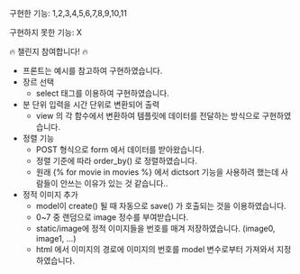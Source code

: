 구현한 기능: 1,2,3,4,5,6,7,8,9,10,11

구현하지 못한 기능: X

🔥 챌린지 참여합니다! 🔥

- 프론트는 예시를 참고하여 구현하였습니다.
- 장르 선택
  - select 태그를 이용하여 구현하였습니다.
- 분 단위 입력을 시간 단위로 변환되어 출력
  - view 의 각 함수에서 변환하여 템플릿에 데이터를 전달하는 방식으로 구현하였습니다.
- 정렬 기능
  - POST 형식으로 form 에서 데이터를 받아왔습니다.
  - 정렬 기준에 따라 order_by() 로 정렬하였습니다.
  - 원래 {% for movie in movies %} 에서 dictsort 기능을 사용하려 했는데 사람들이 안쓰는 이유가 있는 것 같습니다..
- 정적 이미지 추가
  - model이 create() 될 때 자동으로 save() 가 호출되는 것을 이용하였습니다.
  - 0~7 중 랜덤으로 image 정수를 부여받습니다.
  - static/image에 정적 이미지들을 번호를 매겨 저장하였습니다. (image0, image1, ...)
  - html 에서 이미지의 경로에 이미지의 번호를 model 변수로부터 가져와서 지정하였습니다.
